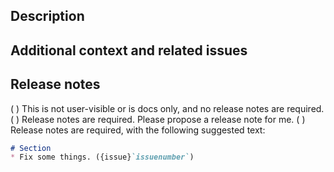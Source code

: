 <!-- Thank you for submitting a pull request! Find more information in our development guide at https://github.com/trinodb/trino/blob/master/.github/DEVELOPMENT.md and contact us on #dev in Slack. -->
<!-- Provide an overview of the PR for maintainers and reviewers. -->
## Description



<!-- Provide details that would help an engineer who is unfamiliar with this part of the code. -->
## Additional context and related issues



<!-- Mark the appropriate option with an (x). Propose a release note if you can. -->
## Release notes

( ) This is not user-visible or is docs only, and no release notes are required.
( ) Release notes are required. Please propose a release note for me.
( ) Release notes are required, with the following suggested text:

```markdown
# Section
* Fix some things. ({issue}`issuenumber`)
```
